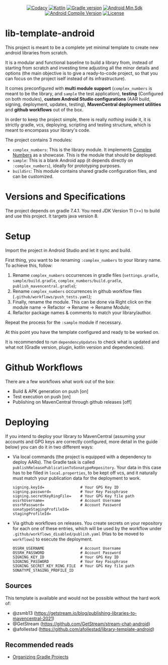 <p align="center">
  <a href="https://app.codacy.com/manual/lib-template-android/dashboard"><img src="https://app.codacy.com/project/badge/Grade/1ba2dd5e557849ab98ad6d564cfadc11" alt="Codacy"></a>
  <a href="https://kotlinlang.org/docs/releases.html"><img src="https://img.shields.io/badge/kotlin-1.6.10-orange.svg" alt="Kotlin"></a>
  <a href="https://gradle.org/releases/"><img src="https://img.shields.io/badge/gradle-7.4.1-102f39.svg" alt="Gradle version"></a>
  <a href="https://source.android.com/setup/start/build-numbers"><img src="https://img.shields.io/badge/min-15-00e676.svg" alt="Android Min Sdk"></a>
  <a href="https://source.android.com/setup/start/build-numbers"><img src="https://img.shields.io/badge/compile-31-00e676.svg" alt="Android Compile Version"></a>
  <a href="https://github.com/cioccarellia/lib-template-android/blob/master/LICENSE.md"><img src="https://img.shields.io/badge/license-Apache%202.0-blue.svg" alt="License"></a>
</p>

# lib-template-android
This project is meant to be a complete yet minimal template to create new android libraries from scratch.

It is a modular and functional baseline to build a library from, instead of starting from scratch and investing time adjusting all the minor details and options (the main objective is to give a ready-to-code project, so that you can focus on the project iself instead of its infrastructure).

It comes preconfigured with **multi module support** (`complex_numbers` is meant to be the library, and `sample` the test application), **testing** (Configured on both modules), **custom Android Studio configurations** (AAR build, signing, deployment, updates, testing), **MavenCentral deployment utilities** and **github workflows** out of the box.

In order to keep the project simple, there is really *nothing* inside it, it is strictly gradle, vcs, deploying, scripting and testing structure, which is meant to encompass your library's code.

The project contains 3 modules:
- `complex_numbers`: This is the library module. It implements [Complex Numbers](https://en.wikipedia.org/wiki/Complex_number) as a showcase. This is the module that should be deployed.
- `sample`: This is a blank Android app (it depends directly on `:complex_numbers`), ideally for prototyping purposes.
- `buildSrc`: This module contains shared gradle configuration files, and can be customized.

# Versions and Specifications
The project depends on gradle 7.4.1. 
You need JDK Version 11 (>=) to build and use this project. 
It targets java version 8.

# Setup
Import the project in Android Studio and let it sync and build.

First thing, you want to be renaming `:complex_numbers` to your library name. To achieve this, follow:
1. Rename `complex_numbers` occurrences in gradle files (`settings.gradle`, `sample/build.gradle`, `complex_numbers/build.gradle`, `publish_mavencentral.gradle`);
2. Rename `complex_numbers` occurrences in github workflow files (`.github/workflows/push_tests.yaml`);
3. Finally, rename the module. This can be done via Right click on the module name -> Refactor -> Rename -> Rename Module;
4. Refactor package names & comments to match your library/author.

Repeat the process for the `:sample` module if necessary.

At this point you have the template configured and ready to be worked on. 

It is recommended to run `dependencyUpdates` to check what is updated and what not (Gradle version, plugin, kotlin version and dependencies).

# Github Workflows
There are a few workflows what work out of the box:
- Build & APK generation on push [on]
- Test execution on push [on]
- Publishing on MavenCentral through github releases [off]

# Deploying
If you intend to deploy your library to MavenCentral (assuming your accounts and GPG keys are correctly configured, more detail in the guide below) you can do it in two different ways:
- Via local commands (the project is equipped with a dependency to deploy AARs). The Gradle task is called `publishReleasePublicationToSonatypeRepository`. 
  Your data in this case has to be filled in `local.properties`, to be kept off vcs, and it naturally must match your publication data for the deployment to work.
    ```
    signing.keyId=                # Your GPG Key ID
    signing.password=             # Your Key Passphrase
    signing.secretKeyRingFile=    # Your GPG Key file path
    ossrhUsername=                # Account Username
    ossrhPassword=                # Account Password
    sonatypeStagingProfileId=
    stagingProfileId=
    ```


- Via github workflows on releases. You create secrets on your repository for each one of these entries, which will be used by the workflow under `.github/workflows_disabled/publish.yaml` (Has to be moved to `workflows`) to esecute the deployment.
    ```
    OSSRH_USERNAME                # Account Username
    OSSRH_PASSWORD                # Account Password
    SIGNING_KEY_ID                # Your GPG Key ID
    SIGNING_PASSWORD              # Your Key Passphrase
    SIGNING_SECRET_KEY_RING_FILE  # Your GPG Key file path
    SONATYPE_STAGING_PROFILE_ID
    ```

## Sources
This template is available and would not be possible without the hard work of:
- @zsmb13 (https://getstream.io/blog/publishing-libraries-to-mavencentral-2021)
- @GetStream (https://github.com/GetStream/stream-chat-android)
- @afollestad (https://github.com/afollestad/library-template-android)

## Recommended reads
- [Organizing Gradle Projects](https://docs.gradle.org/current/userguide/organizing_gradle_projects.html)
